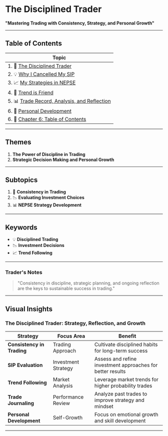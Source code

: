 # The Disciplined Trader  

**"Mastering Trading with Consistency, Strategy, and Personal Growth"**  

---  

## Table of Contents  

| **Topic**                                            |  
|------------------------------------------------------|  
| 1. 📘 [The Disciplined Trader](1.%20The%20Disciplined%20Trader.md)   |  
| 2. 💡 [Why I Cancelled My SIP](2.%20Why%20I%20cancelled%20SIP.md) |  
| 3. 📈 [My Strategies in NEPSE](3.%20My%20Strategies%20in%20NEPSE.md)  |  
| 4. 🔄 [Trend is Friend](4.%20Trend%20is%20Friend.md) |  
| 5. 📊 [Trade Record, Analysis, and Reflection](5.%20Trade%20Records,%20Analysis%20and%20Reflection.md) |  
| 6. 🌟 [Personal Development](6.%20Personal%20Development.md)    |  
| 6. 🌟 [Chapter 6: Table of Contents](../Chapter%206/0.%20Table%20of%20Content.md)    |  

---

## Themes  

1. **The Power of Discipline in Trading**  
2. **Strategic Decision Making and Personal Growth**  

---  

## Subtopics  

1. 🎯 **Consistency in Trading**  
2. 📉 **Evaluating Investment Choices**  
3. 📊 **NEPSE Strategy Development**  

---  

## Keywords  

- 💡 **Disciplined Trading**  
- 📉 **Investment Decisions**  
- 📈 **Trend Following**  

---  

### Trader's Notes  

> "Consistency in discipline, strategic planning, and ongoing reflection are the keys to sustainable success in trading."  

---

## Visual Insights  

### The Disciplined Trader: Strategy, Reflection, and Growth  

| **Strategy**               | **Focus Area**         | **Benefit**                            |  
|----------------------------|------------------------|----------------------------------------|  
| **Consistency in Trading**   | Trading Approach       | Cultivate disciplined habits for long-term success |  
| **SIP Evaluation**           | Investment Strategy    | Assess and refine investment approaches for better results |  
| **Trend Following**          | Market Analysis        | Leverage market trends for higher probability trades |  
| **Trade Journaling**         | Performance Review     | Analyze past trades to improve strategy and mindset |  
| **Personal Development**     | Self-Growth            | Focus on emotional growth and skill development |  

---